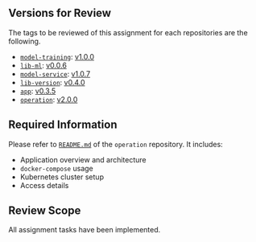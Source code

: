 ## Versions for Review
The tags to be reviewed of this assignment for each repositories are the following. 
- [`model-training`](https://github.com/remla25-team21/model-training): [v1.0.0](https://github.com/remla25-team21/model-training/releases/tag/v1.0.0) 
- [`lib-ml`](https://github.com/remla25-team21/lib-ml): [v0.0.6](https://github.com/remla25-team21/lib-ml/releases/tag/v0.0.6) 
- [`model-service`](https://github.com/remla25-team21/model-service): [v1.0.7](https://github.com/remla25-team21/model-service/releases/tag/v1.0.7) 
- [`lib-version`](https://github.com/remla25-team21/lib-version): [v0.4.0](https://github.com/remla25-team21/lib-version/releases/tag/v0.4.0) 
- [`app`](https://github.com/remla25-team21/app): [v0.3.5](https://github.com/remla25-team21/app/releases/tag/v0.3.5) 
- [`operation`](https://github.com/remla25-team21/operation): [v2.0.0](https://github.com/remla25-team21/operation/releases/tag/v2.0.0) 

## Required Information
Please refer to [`README.md`](https://github.com/remla25-team21/operation/blob/main/README.md) of the `operation` repository. It includes: 
- Application overview and architecture 
- `docker-compose` usage 
- Kubernetes cluster setup 
- Access details 

## Review Scope
All assignment tasks have been implemented. 
